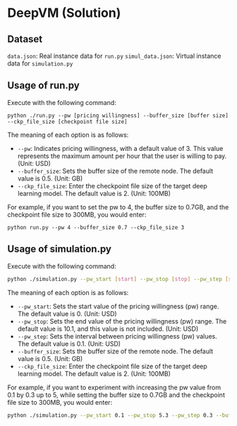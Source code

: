 # DeepVM (Solution)

## Dataset

`data.json`: Real instance data for `run.py`
`simul_data.json`: Virtual instance data for `simulation.py`

## Usage of run.py

Execute with the following command:

```
python ./run.py --pw [pricing willingness] --buffer_size [buffer size] --ckp_file_size [checkpoint file size]
```

The meaning of each option is as follows:

* `--pw`: Indicates pricing willingness, with a default value of 3. This value represents the maximum amount per hour that the user is willing to pay. (Unit: USD)
* `--buffer_size`: Sets the buffer size of the remote node. The default value is 0.5. (Unit: GB)
* `--ckp_file_size`: Enter the checkpoint file size of the target deep learning model. The default value is 2. (Unit: 100MB)

For example, if you want to set the pw to 4, the buffer size to 0.7GB, and the checkpoint file size to 300MB, you would enter:

```
python run.py --pw 4 --buffer_size 0.7 --ckp_file_size 3
```

## Usage of simulation.py

Execute with the following command:

```bash
python ./simulation.py --pw_start [start] --pw_stop [stop] --pw_step [step] --buffer_size [buffer size] --ckp_file_size [checkpoint file size]
```

The meaning of each option is as follows:

* `--pw_start`: Sets the start value of the pricing willingness (pw) range. The default value is 0. (Unit: USD)
* `--pw_stop`: Sets the end value of the pricing willingness (pw) range. The default value is 10.1, and this value is not included. (Unit: USD)
* `--pw_step`: Sets the interval between pricing willingness (pw) values. The default value is 0.1. (Unit: USD)
* `--buffer_size`: Sets the buffer size of the remote node. The default value is 0.5. (Unit: GB)
* `--ckp_file_size`: Enter the checkpoint file size of the target deep learning model. The default value is 2. (Unit: 100MB)

For example, if you want to experiment with increasing the pw value from 0.1 by 0.3 up to 5, while setting the buffer size to 0.7GB and the checkpoint file size to 300MB, you would enter:

```bash
python ./simulation.py --pw_start 0.1 --pw_stop 5.3 --pw_step 0.3 --buffer_size 0.7 --ckp_file_size 3
```
